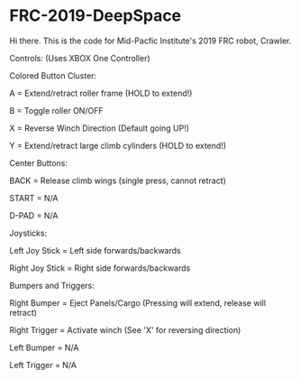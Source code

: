 # FRC-2019-DeepSpace

Hi there. This is the code for Mid-Pacfic Institute's 2019 FRC robot, Crawler.


Controls:
(Uses XBOX One Controller)


Colored Button Cluster:

A = Extend/retract roller frame (HOLD to extend!)

B = Toggle roller ON/OFF

X = Reverse Winch Direction (Default going UP!)

Y = Extend/retract large climb cylinders (HOLD to extend!)


Center Buttons:

BACK = Release climb wings (single press, cannot retract)

START = N/A

D-PAD = N/A


Joysticks:

Left Joy Stick = Left side forwards/backwards

Right Joy Stick = Right side forwards/backwards


Bumpers and Triggers:

Right Bumper = Eject Panels/Cargo (Pressing will extend, release will retract)

Right Trigger = Activate winch (See 'X' for reversing direction)

Left Bumper = N/A

Left Trigger = N/A

